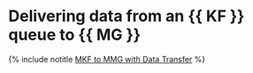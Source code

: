 # Delivering data from an {{ KF }} queue to {{ MG }}

{% include notitle [MKF to MMG with Data Transfer](../../_tutorials/dataplatform/data-transfer-mkf-mmg.md) %}
